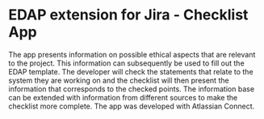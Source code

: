 # EDAP extension for Jira - Checklist App

The app presents information on possible ethical aspects that are relevant to the project. This information can subsequently be used to fill out the EDAP template.
The developer will check the statements that relate to the system they are working on and the checklist will then present the information that corresponds to the checked points.
The information base can be extended with information from different sources to make the checklist more complete.
The app was developed with Atlassian Connect.
